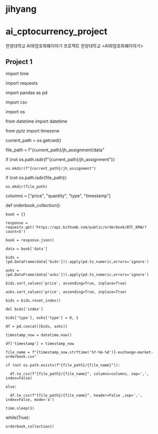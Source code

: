 # jihyang
# ai_cptocurrency_project
한양대학교 AI와암호화폐이야기 프로젝트
한양대학교 <AI와암호화폐이야기>

## Project 1

import time

import requests

import pandas as pd

import csv

import os

from datetime import datetime

from pytz import timezone

current_path = os.getcwd()

file_path = f"{current_path}/jh_assignment/data"

if (not os.path.isdir(f"{current_path}/jh_assignment")):

    os.mkdir(f"{current_path}/jh_assignment")
    
if (not os.path.isdir(file_path)):

    os.mkdir(file_path)


columns = ["price", "quantity", "type", "timestamp"]

def orderbook_collection():

    book = {}
    
    response = requests.get('https://api.bithumb.com/public/orderbook/BTC_KRW/?count=5')
    
    book = response.json()
    
    data = book['data']

    bids = (pd.DataFrame(data['bids'])).apply(pd.to_numeric,errors='ignore')
    
    asks = (pd.DataFrame(data['asks'])).apply(pd.to_numeric,errors='ignore')
    
    bids.sort_values('price', ascending=True, inplace=True)
    
    asks.sort_values('price', ascending=True, inplace=True)
    
    bids = bids.reset_index()
    
    del bids['index']

    bids['type'], asks['type'] = 0, 1

    df = pd.concat([bids, asks])

    timestamp_now = datetime.now()
    
    df['timestamp'] = timestamp_now

    file_name = f"{timestamp_now.strftime('%Y-%m-%d')}-exchange-market-orderbook.csv"

    if (not os.path.exists(f"{file_path}/{file_name}")):
    
      df.to_csv(f"{file_path}/{file_name}", columns=columns, sep=',', index=False)
      
    else:
    
      df.to_csv(f"{file_path}/{file_name}", header=False ,sep=',', index=False, mode='a')

    time.sleep(1)

while(True):

    orderbook_collection()
